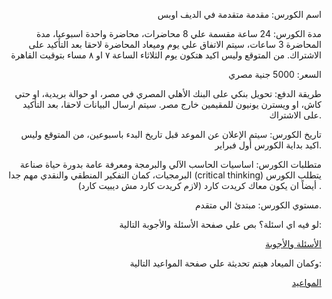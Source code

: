 <div style="text-align: right">
  
اسم الكورس: مقدمة متقدمة في الديف اوبس

مدة الكورس: 24 ساعة مقسمة علي 8 محاضرات، محاضرة واحدة اسبوعيا، مدة المحاضرة 3 ساعات، سيتم الاتفاق علي يوم وميعاد المحاضرة لاحقا بعد التأكيد على الاشتراك. من المتوقع وليس اكيد هتكون يوم الثلاثاء الساعة ٧ او ٨ مساء بتوقيت القاهرة

السعر: 5000 جنية مصري

طريقة الدفع: تحويل بنكي على البنك الأهلي المصري في مصر، او حوالة بريدية، او حتي كاش، او ويسترن يونيون للمقيمين خارج مصر. سيتم ارسال البيانات لاحقا، بعد التأكيد على الاشتراك.

تاريخ الكورس: سيتم الإعلان عن الموعد قبل تاريخ البدء باسبوعين، من المتوقع  وليس اكيد بداية الكورس        أول فبراير.

متطلبات الكورس: اساسيات الحاسب الآلي والبرمجة ومعرفة عامة بدورة حياة صناعة البرمجيات، كمان التفكير المنطقي والنقدي مهم جدا (critical thinking) 
يتطلب الكورس أيضاً ان يكون معاك كريدت كارد (لازم كريدت كارد مش ديبيت كارد) .

مستوي الكورس: مبتدئ الي متقدم.
  
  
  لو فيه اي اسئلة؟ بص علي صفحة الأسئلة والأجوبة التالية:
  
[الأسئلة والأجوبة](https://github.com/MohamedRadwan-DevOps/DevOps-step-by-step-arabic/blob/main/none-community/devops-course-faq.md)
  
وكمان الميعاد هيتم تحديثة علي صفحة المواعيد التالية:
  
[المواعيد](https://github.com/MohamedRadwan-DevOps/DevOps-step-by-step-arabic/blob/main/none-community/schedule.md)
</div>
